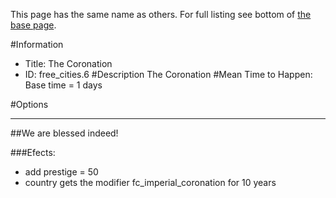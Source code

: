 This page has the same name as others. For full listing see bottom of [the base page](the_coronation.md).

#Information
 - Title: The Coronation
 - ID: free_cities.6
#Description
The Coronation
#Mean Time to Happen:
Base time = 1 days

#Options

___
##We are blessed indeed!

###Efects:<ul><li>add prestige = 50</li><li>country gets the modifier fc_imperial_coronation for 10 years</li></ul>
